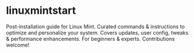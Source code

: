 # linuxmintstart
Post-installation guide for Linux Mint. Curated commands &amp; instructions to optimize and personalize your system. Covers updates, user config, tweaks &amp; performance enhancements. For beginners &amp; experts. Contributions welcome!

